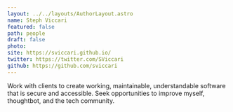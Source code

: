 ```yaml
---
layout: ../../layouts/AuthorLayout.astro
name: Steph Viccari
featured: false
path: people
draft: false
photo: 
site: https://sviccari.github.io/
twitter: https://twitter.com/SViccari
github: https://github.com/sviccari
---
```


Work with clients to create working, maintainable, understandable software that is secure and accessible. Seek opportunities to improve myself, thoughtbot, and the tech community.